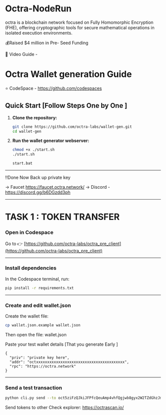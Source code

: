 # Octra-NodeRun
octra  is a blockchain network focused on Fully Homomorphic Encryption (FHE), offering cryptographic tools for secure mathematical operations in isolated execution environments.  

💰Raised $4 million in Pre- Seed Funding   

📌 Video Guide - 


#  Octra Wallet generation Guide

⭐️ CodeSpace - https://github.com/codespaces

## Quick Start [Follow Steps One by One ] 

1. **Clone the repository:**
   ```bash
   git clone https://github.com/octra-labs/wallet-gen.git
   cd wallet-gen
   ```

2. **Run the wallet generator webserver:**
   

   ```bash
   chmod +x ./start.sh
   ./start.sh
   ```
   
   ```bash
   start.bat
   ```
---

 ‼️Done Now Back up private key

→ Faucet  https://faucet.octra.network/
→ Discord - https://discord.gg/b6DGzdd3ph

---



#  TASK 1 : TOKEN TRANSFER

###  Open in Codespace

 Go to 👉 [https://github.com/octra-labs/octra_pre_client](https://github.com/octra-labs/octra_pre_client)

---

###   Install dependencies

In the Codespace terminal, run:

```bash
pip install -r requirements.txt
````

---

###  Create and edit wallet.json

Create the wallet file:

```bash
cp wallet.json.example wallet.json
```

Then open the file: wallet.json

Paste your test wallet details [That you generate Early ] 



```
{
  "priv": "private key here",
  "addr": "octxxxxxxxxxxxxxxxxxxxxxxxxxxxxxxxxxxxxxxxx",
  "rpc": "https://octra.network"
}
```

---

###  Send a test transaction

```bash
python cli.py send --to oct5ziFzQJkiJFPfcQeuAmp4vhfQgjwb8gyx2W2TZdGhzJm --amount 0.01
```

Send tokens to other Check  explorer: https://octrascan.io/
